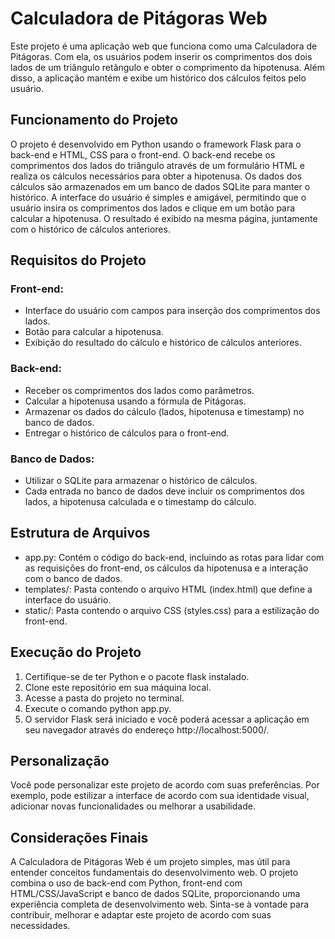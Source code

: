 # Calculadora de Pitágoras Web
Este projeto é uma aplicação web que funciona como uma Calculadora de Pitágoras. Com ela, os usuários podem inserir os comprimentos dos dois lados de um triângulo retângulo e obter o comprimento da hipotenusa. Além disso, a aplicação mantém e exibe um histórico dos cálculos feitos pelo usuário.

## Funcionamento do Projeto
O projeto é desenvolvido em Python usando o framework Flask para o back-end e HTML, CSS para o front-end. O back-end recebe os comprimentos dos lados do triângulo através de um formulário HTML e realiza os cálculos necessários para obter a hipotenusa. Os dados dos cálculos são armazenados em um banco de dados SQLite para manter o histórico.
A interface do usuário é simples e amigável, permitindo que o usuário insira os comprimentos dos lados e clique em um botão para calcular a hipotenusa. O resultado é exibido na mesma página, juntamente com o histórico de cálculos anteriores.

## Requisitos do Projeto

### Front-end:
- Interface do usuário com campos para inserção dos comprimentos dos lados.
- Botão para calcular a hipotenusa.
- Exibição do resultado do cálculo e histórico de cálculos anteriores.

### Back-end:
- Receber os comprimentos dos lados como parâmetros.
- Calcular a hipotenusa usando a fórmula de Pitágoras.
- Armazenar os dados do cálculo (lados, hipotenusa e timestamp) no banco de dados.
- Entregar o histórico de cálculos para o front-end.

### Banco de Dados:
- Utilizar o SQLite para armazenar o histórico de cálculos.
- Cada entrada no banco de dados deve incluir os comprimentos dos lados, a hipotenusa calculada e o timestamp do cálculo.

## Estrutura de Arquivos
- app.py: Contém o código do back-end, incluindo as rotas para lidar com as requisições do front-end, os cálculos da hipotenusa e a interação com o banco de dados.
- templates/: Pasta contendo o arquivo HTML (index.html) que define a interface do usuário.
- static/: Pasta contendo o arquivo CSS (styles.css) para a estilização do front-end.

## Execução do Projeto
1. Certifique-se de ter Python e o pacote flask instalado.
2. Clone este repositório em sua máquina local.
3. Acesse a pasta do projeto no terminal.
4. Execute o comando python app.py.
5. O servidor Flask será iniciado e você poderá acessar a aplicação em seu navegador através do endereço http://localhost:5000/.

## Personalização
Você pode personalizar este projeto de acordo com suas preferências. Por exemplo, pode estilizar a interface de acordo com sua identidade visual, adicionar novas funcionalidades ou melhorar a usabilidade.

## Considerações Finais
A Calculadora de Pitágoras Web é um projeto simples, mas útil para entender conceitos fundamentais do desenvolvimento web. O projeto combina o uso de back-end com Python, front-end com HTML/CSS/JavaScript e banco de dados SQLite, proporcionando uma experiência completa de desenvolvimento web. Sinta-se à vontade para contribuir, melhorar e adaptar este projeto de acordo com suas necessidades.
